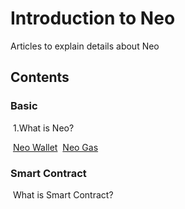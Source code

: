 # Introduction to Neo
Articles to explain details about Neo

## Contents

### Basic
​	1.What is Neo?

​	[Neo Wallet](https://github.com/PeterLinX/Introduction-to-Neo/blob/master/en/Neo%20Wallet.md)
​	[Neo Gas](https://github.com/PeterLinX/Introduction-to-Neo/blob/master/en/Neo%20Gas.md)

### Smart Contract
​	What is Smart Contract?
